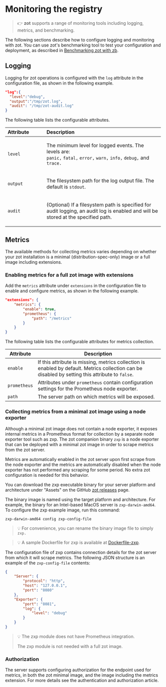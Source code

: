 # Monitoring the registry

> :point_right: **zot** supports a range of monitoring tools including logging, metrics, and benchmarking.

The following sections describe how to configure logging and monitoring with zot. You can use zot's benchmarking tool to test your configuration and deployment, as described in [Benchmarking zot with zb](benchmarking-with-zb.md).

## Logging

Logging for zot operations is configured with the `log` attribute in the configuration file, as shown in the following example.

``` json
"log":{
  "level":"debug",
  "output":"/tmp/zot.log",
  "audit": "/tmp/zot-audit.log"
}
```

The following table lists the configurable attributes.

<table>
<colgroup>
<col style="width: 25%" />
<col style="width: 75%" />
</colgroup>
<thead>
<tr class="header">
<th style="text-align: left;">Attribute</th>
<th style="text-align: left;">Description</th>
</tr>
</thead>
<tbody>
<tr class="odd">
<td style="text-align: left;"><p><code>level</code></p></td>
<td style="text-align: left;"><p>The minimum level for logged events.
The levels are:<br />
<code>panic,</code> <code>fatal,</code> <code>error,</code>
<code>warn,</code> <code>info,</code> <code>debug,</code> and
<code>trace.</code></p></td>
</tr>
<tr class="even">
<td style="text-align: left;"><p><code>output</code></p></td>
<td style="text-align: left;"><p>The filesystem path for the log output file. The default is <code>stdout</code>.</p></td>
</tr>
<tr class="odd">
<td style="text-align: left;"><p><code>audit</code></p></td>
<td style="text-align: left;"><p>(Optional) If a filesystem path is specified for audit logging, an audit log is enabled and will be stored at the specified path.</p></td>
</tr>
</tbody>
</table>

## Metrics

The available methods for collecting metrics varies depending on whether your zot installation is a minimal (distribution-spec-only) image or a full image including extensions.

### Enabling metrics for a full zot image with extensions

Add the `metrics` attribute under `extensions` in the configuration file to enable and configure metrics, as shown in the following example.

``` json
"extensions": {
    "metrics": {
        "enable": true,
        "prometheus": {
            "path": "/metrics"
        }
    }
}
```

The following table lists the configurable attributes for metrics collection.

| Attribute    | Description                                                                                                                                      |
|--------------|--------------------------------------------------------------------------------------------------------------------------------------------------|
| `enable`     | If this attribute is missing, metrics collection is enabled by default. Metrics collection can be disabled by setting this attribute to `false`. |
| `prometheus` | Attributes under `prometheus` contain configuration settings for the Prometheus node exporter.                                                   |
| `path`       | The server path on which metrics will be exposed.                                                                                                |

### Collecting metrics from a minimal zot image using a node exporter

Although a minimal zot image does not contain a node exporter, it exposes internal metrics in a Prometheus format for collection by a separate node exporter tool such as zxp. The zot companion binary `zxp` is a node exporter that can be deployed with a minimal zot image in order to scrape metrics from the zot server.

Metrics are automatically enabled in the zot server upon first scrape from the node exporter and the metrics are automatically disabled when the node exporter has not performed any scraping for some period. No extra zot configuration is needed for this behavior.

You can download the zxp executable binary for your server platform and architecture under "Assets" on the GitHub [zot releases](https://github.com/project-zot/zot/releases) page.

The binary image is named using the target platform and architecture. For example, the binary for an Intel-based MacOS server is `zxp-darwin-amd64`. To configure the zxp example image, run this command:

`zxp-darwin-amd64 config zxp-config-file`

> :bulb:
> For convenience, you can rename the binary image file to simply `zxp.`


> :bulb:
> A sample Dockerfile for zxp is available at [Dockerfile-zxp](https://github.com/project-zot/zot/blob/main/build/Dockerfile-zxp).


The configuration file of zxp contains connection details for the zot server from which it will scrape metrics. The following JSON structure is an example of the `zxp-config-file` contents:

``` json
{
    "Server": {
        "protocol": "http",
        "host": "127.0.0.1",
        "port": "8080"
    },
    "Exporter": {
        "port": "8081",
        "log": {
            "level": "debug"
        }
    }
}
```

> :bulb:
> The zxp module does not have Prometheus integration.
>
> The zxp module is not needed with a full zot image.

### Authorization

The server supports configuring authorization for the endpoint used for metrics, in both the zot minimal image, and the image including the metrics extension.
For more details see the authentication and authorization article.
